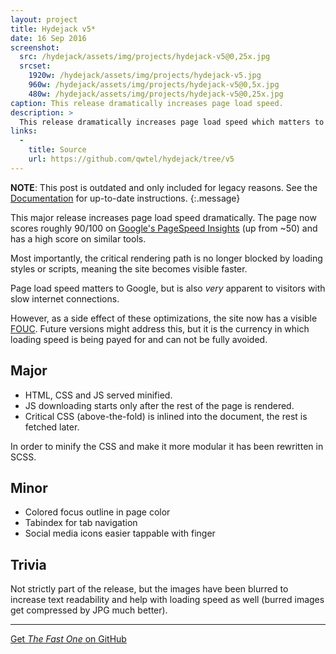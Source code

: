 ```yaml
---
layout: project
title: Hydejack v5*
date: 16 Sep 2016
screenshot:
  src: /hydejack/assets/img/projects/hydejack-v5@0,25x.jpg
  srcset:
    1920w: /hydejack/assets/img/projects/hydejack-v5.jpg
    960w: /hydejack/assets/img/projects/hydejack-v5@0,5x.jpg
    480w: /hydejack/assets/img/projects/hydejack-v5@0,25x.jpg
caption: This release dramatically increases page load speed.
description: >
  This release dramatically increases page load speed which matters to Google and visitors with slow connections alike.
links:
  -
    title: Source
    url: https://github.com/qwtel/hydejack/tree/v5
---
```


**NOTE**: This post is outdated and only included for legacy reasons.
See the [Documentation](https://qwtel.com/hydejack/docs/6.2.0/) for up-to-date instructions.
{:.message}

This major release increases page load speed dramatically. The page now scores roughly 90/100 on [Google's PageSpeed Insights](https://developers.google.com/speed/pagespeed/insights/?url=http%3A%2F%2Fqwtel.com%2Fhydejack%2F) (up from ~50) and has a high score on similar tools.

Most importantly, the critical rendering path is no longer blocked by loading styles or scripts, meaning the site becomes visible faster.

Page load speed matters to Google, but is also *very* apparent to visitors with slow internet connections.

However, as a side effect of these optimizations, the site now has a visible [FOUC](https://en.wikipedia.org/wiki/Flash_of_unstyled_content).
Future versions might address this, but it is the currency in which loading speed is being payed for and can not be fully avoided.

## Major

* HTML, CSS and JS served minified.
* JS downloading starts only after the rest of the page is rendered.
* Critical CSS (above-the-fold) is inlined into the document, the rest is fetched later.

In order to minify the CSS and make it more modular it has been rewritten in SCSS.


## Minor

* Colored focus outline in page color
* Tabindex for tab navigation
* Social media icons easier tappable with finger

## Trivia

Not strictly part of the release, but the images have been blurred to increase text readability and help with loading speed as well (burred images get compressed by JPG much better).

***

[Get *The Fast One* on GitHub](https://github.com/qwtel/hydejack/releases/tag/v5.0.0)
